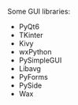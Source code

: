 
Some GUI libraries:

- PyQt6
- TKinter
- Kivy
- wxPython
- PySimpleGUI
- Libavg
- PyForms
- PySide
- Wax
